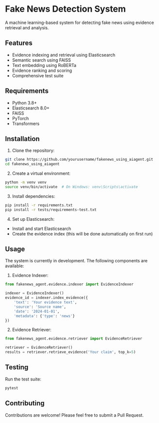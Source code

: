 # Fake News Detection System

A machine learning-based system for detecting fake news using evidence retrieval and analysis.

## Features

- Evidence indexing and retrieval using Elasticsearch
- Semantic search using FAISS
- Text embedding using RoBERTa
- Evidence ranking and scoring
- Comprehensive test suite

## Requirements

- Python 3.8+
- Elasticsearch 8.0+
- FAISS
- PyTorch
- Transformers

## Installation

1. Clone the repository:
```bash
git clone https://github.com/yourusername/fakenews_using_aiagent.git
cd fakenews_using_aiagent
```

2. Create a virtual environment:
```bash
python -m venv venv
source venv/bin/activate  # On Windows: venv\Scripts\activate
```

3. Install dependencies:
```bash
pip install -r requirements.txt
pip install -r tests/requirements-test.txt
```

4. Set up Elasticsearch:
- Install and start Elasticsearch
- Create the evidence index (this will be done automatically on first run)

## Usage

The system is currently in development. The following components are available:

1. Evidence Indexer:
```python
from fakenews_agent.evidence.indexer import EvidenceIndexer

indexer = EvidenceIndexer()
evidence_id = indexer.index_evidence({
    'text': 'Your evidence text',
    'source': 'Source name',
    'date': '2024-01-01',
    'metadata': {'type': 'news'}
})
```

2. Evidence Retriever:
```python
from fakenews_agent.evidence.retriever import EvidenceRetriever

retriever = EvidenceRetriever()
results = retriever.retrieve_evidence('Your claim', top_k=5)
```

## Testing

Run the test suite:
```bash
pytest
```


## Contributing

Contributions are welcome! Please feel free to submit a Pull Request. 
